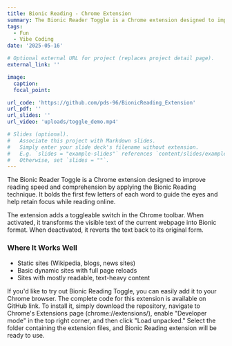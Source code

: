 ```yaml
---
title: Bionic Reading - Chrome Extension
summary: The Bionic Reader Toggle is a Chrome extension designed to improve reading speed and comprehension by applying the Bionic Reading technique. It bolds the first few letters of each word to guide the eyes and help retain focus while reading online.
tags:
  - Fun
  - Vibe Coding  
date: '2025-05-16'

# Optional external URL for project (replaces project detail page).
external_link: ''

image:
  caption: 
  focal_point: 

url_code: 'https://github.com/pds-96/BionicReading_Extension'
url_pdf: ''
url_slides: ''
url_video: 'uploads/toggle_demo.mp4'

# Slides (optional).
#   Associate this project with Markdown slides.
#   Simply enter your slide deck's filename without extension.
#   E.g. `slides = "example-slides"` references `content/slides/example-slides.md`.
#   Otherwise, set `slides = ""`.
---
```

The Bionic Reader Toggle is a Chrome extension designed to improve reading speed and comprehension by applying the Bionic Reading technique. It bolds the first few letters of each word to guide the eyes and help retain focus while reading online.

The extension adds a toggleable switch in the Chrome toolbar. When activated, it transforms the visible text of the current webpage into Bionic format. When deactivated, it reverts the text back to its original form.

### Where It Works Well
* Static sites (Wikipedia, blogs, news sites)
* Basic dynamic sites with full page reloads
* Sites with mostly readable, text-heavy content

If you'd like to try out Bionic Reading Toggle, you can easily add it to your Chrome browser. The complete code for this extension is available on GitHub link. To install it, simply download the repository, navigate to Chrome's Extensions page (chrome://extensions/), enable "Developer mode" in the top right corner, and then click "Load unpacked." Select the folder containing the extension files, and Bionic Reading extension will be ready to use.